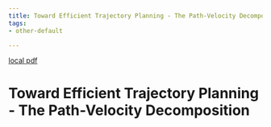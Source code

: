 ```yaml
---
title: Toward Efficient Trajectory Planning - The Path-Velocity Decomposition
tags:
- other-default

---
```


[local pdf](../../../pdfs/Toward%20Efficient%20Trajectory%20Planning%20-%20The%20Path-Velocity%20Decomposition.pdf)

# Toward Efficient Trajectory Planning - The Path-Velocity Decomposition
